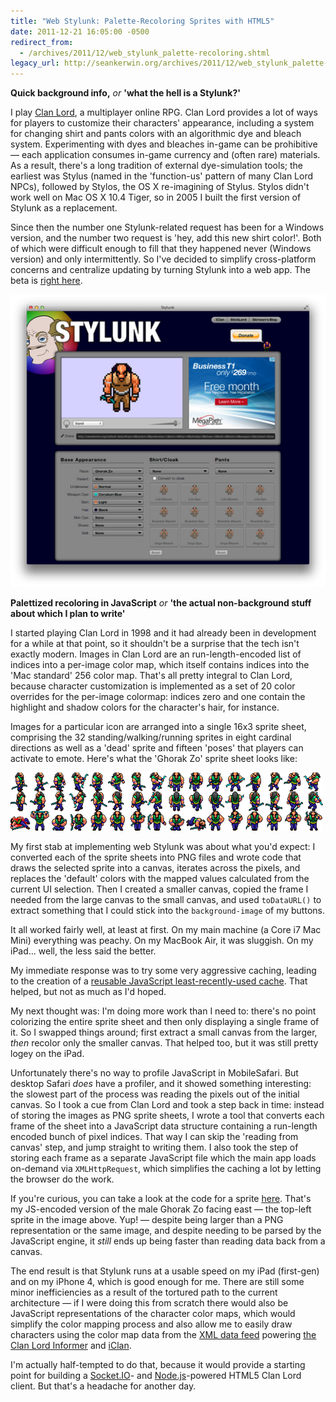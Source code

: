 ```yaml
---
title: "Web Stylunk: Palette-Recoloring Sprites with HTML5"
date: 2011-12-21 16:05:00 -0500
redirect_from:
  - /archives/2011/12/web_stylunk_palette-recoloring.shtml
legacy_url: http://seankerwin.org/archives/2011/12/web_stylunk_palette-recoloring.shtml
---
```

**Quick background info,** _or_ **'what the hell is a Stylunk?'**

I play [Clan Lord](http://clanlord.com), a multiplayer online RPG. Clan Lord provides a lot of ways for players to customize their characters' appearance, including a system for changing shirt and pants colors with an algorithmic dye and bleach system. Experimenting with dyes and bleaches in-game can be prohibitive — each application consumes in-game currency and (often rare) materials. As a result, there's a long tradition of external dye-simulation tools; the earliest was Stylus (named in the 'function-us' pattern of many Clan Lord NPCs), followed by Stylos, the OS X re-imagining of Stylus. Stylos didn't work well on Mac OS X 10.4 Tiger, so in 2005 I built the first version of Stylunk as a replacement.

Since then the number one Stylunk-related request has been for a Windows version, and the number two request is 'hey, add this new shirt color!'. Both of which were difficult enough to fill that they happened never (Windows version) and only intermittently. So I've decided to simplify cross-platform concerns and centralize updating by turning Stylunk into a web app. The beta is [right here](/stylunk-beta/).

[![Stylunk Screenshot](/assets/stylunk-screenshot.png)](/stylunk-beta/)

**Palettized recoloring in JavaScript** _or_ **'the actual non-background stuff about which I plan to write'**

I started playing Clan Lord in 1998 and it had already been in development for a while at that point, so it shouldn't be a surprise that the tech isn't exactly modern. Images in Clan Lord are an run-length-encoded list of indices into a per-image color map, which itself contains indices into the 'Mac standard' 256 color map. That's all pretty integral to Clan Lord, because character customization is implemented as a set of 20 color overrides for the per-image colormap: indices zero and one contain the highlight and shadow colors for the character's hair, for instance.

Images for a particular icon are arranged into a single 16x3 sprite sheet, comprising the 32 standing/walking/running sprites in eight cardinal directions as well as a 'dead' sprite and fifteen 'poses' that players can activate to emote. Here's what the 'Ghorak Zo' sprite sheet looks like:

[![Ghorak Zo Sprite Sheet](/assets/zo-sprite-sheet-shrunk.png)](/assets/zo-sprite-sheet.png)

My first stab at implementing web Stylunk was about what you'd expect: I converted each of the sprite sheets into PNG files and wrote code that draws the selected sprite into a canvas, iterates across the pixels, and replaces the 'default' colors with the mapped values calculated from the current UI selection. Then I created a smaller canvas, copied the frame I needed from the large canvas to the small canvas, and used `toDataURL()` to extract something that I could stick into the `background-image` of my buttons.

It all worked fairly well, at least at first. On my main machine (a Core i7 Mac Mini) everything was peachy. On my MacBook Air, it was sluggish. On my iPad... well, the less said the better.

My immediate response was to try some very aggressive caching, leading to the creation of a [reusable JavaScript least-recently-used cache](/archives/2011/12/a_simple_javascript_least-rece.shtml). That helped, but not as much as I'd hoped.

My next thought was: I'm doing more work than I need to: there's no point colorizing the entire sprite sheet and then only displaying a single frame of it. So I swapped things around; first extract a small canvas from the larger, _then_ recolor only the smaller canvas. That helped too, but it was still pretty logey on the iPad.

Unfortunately there's no way to profile JavaScript in MobileSafari. But desktop Safari _does_ have a profiler, and it showed something interesting: the slowest part of the process was reading the pixels out of the initial canvas. So I took a cue from Clan Lord and took a step back in time: instead of storing the images as PNG sprite sheets, I wrote a tool that converts each frame of the sheet into a JavaScript data structure containing a run-length encoded bunch of pixel indices. That way I can skip the 'reading from canvas' step, and jump straight to writing them. I also took the step of storing each frame as a separate JavaScript file which the main app loads on-demand via `XMLHttpRequest`, which simplifies the caching a lot by letting the browser do the work.

If you're curious, you can take a look at the code for a sprite [here](/stylunk-beta/sprite-js-2/453/0_0.js). That's my JS-encoded version of the male Ghorak Zo facing east — the top-left sprite in the image above. Yup! — despite being larger than a PNG representation or the same image, and despite needing to be parsed by the JavaScript engine, it _still_ ends up being faster than reading data back from a canvas.

The end result is that Stylunk runs at a usable speed on my iPad (first-gen) and on my iPhone 4, which is good enough for me. There are still some minor inefficiencies as a result of the tortured path to the current architecture — if I were doing this from scratch there would also be JavaScript representations of the character color maps, which would simplify the color mapping process and also allow me to easily draw characters using the color map data from the [XML data feed](http://deltatao.com/clanlord/status/cldata.xml) powering [the Clan Lord Informer](http://deltatao.com/clanlord/status/) and [iClan](/iclan/).

I'm actually half-tempted to do that, because it would provide a starting point for building a [Socket.IO](http://socket.io/)\- and [Node.js](http://nodejs.org/)\-powered HTML5 Clan Lord client. But that's a headache for another day.
